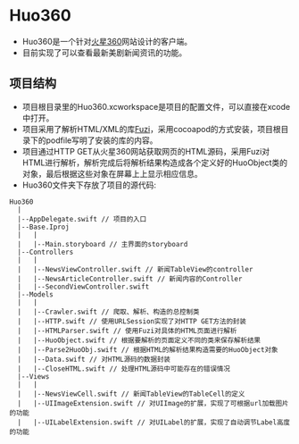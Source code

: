 # Huo360
+ Huo360是一个针对[火星360](http://huo360.com)网站设计的客户端。
+ 目前实现了可以查看最新美剧新闻资讯的功能。


## 项目结构
+ 项目根目录里的Huo360.xcworkspace是项目的配置文件，可以直接在xcode中打开。
+ 项目采用了解析HTML/XML的库[Fuzi](https://github.com/cezheng/Fuzi)，采用cocoapod的方式安装，项目根目录下的podfile写明了安装的库的内容。
+ 项目通过HTTP GET从火星360网站获取网页的HTML源码，采用Fuzi对HTML进行解析，解析完成后将解析结果构造成各个定义好的HuoObject类的对象，最后根据这些对象在屏幕上上显示相应信息。
+ Huo360文件夹下存放了项目的源代码:
```
Huo360
  |
  |--AppDelegate.swift // 项目的入口
  |--Base.Iproj
  |   |
  |   |--Main.storyboard // 主界面的storyboard
  |--Controllers
  |   |
  |   |--NewsViewController.swift // 新闻TableView的controller
  |   |--NewsArticleController.swift // 新闻内容的Controller
  |   |--SecondViewController.swift
  |--Models
  |   |
  |   |--Crawler.swift // 爬取、解析、构造的总控制类
  |   |--HTTP.swift // 使用URLSession实现了对HTTP GET方法的封装
  |   |--HTMLParser.swift // 使用Fuzi对具体的HTML页面进行解析
  |   |--HuoObject.swift // 根据要解析的页面定义不同的类来保存解析结果
  |   |--Parse2HuoObj.swift // 根据HTML的解析结果构造需要的HuoObject对象
  |   |--Data.swift // 对HTML源码的数据封装
  |   |--CloseHTML.swift // 处理HTML源码中可能存在的错误情况
  |--Views
  |   |
  |   |--NewsViewCell.swift // 新闻TableView的TableCell的定义
  |   |--UIImageExtension.swift // 对UIImage的扩展，实现了可根据url加载图片的功能
  |   |--UILabelExtension.swift // 对UILabel的扩展，实现了自动调节Label高度的功能
```
